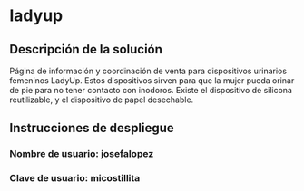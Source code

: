 # ladyup

## Descripción de la solución
Página de información y coordinación de venta para dispositivos urinarios femeninos LadyUp. Estos dispositivos sirven para que la mujer pueda orinar de pie para no tener contacto con inodoros. Existe el dispositivo de silicona reutilizable, y el dispositivo de papel desechable.

## Instrucciones de despliegue

### Nombre de usuario: josefalopez
### Clave de usuario: micostillita